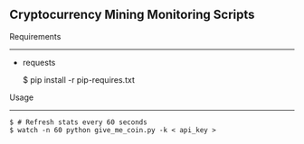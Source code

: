Cryptocurrency Mining Monitoring Scripts
----------------------------------------

Requirements
************

* requests

    $ pip install -r pip-requires.txt

Usage
*****

    $ # Refresh stats every 60 seconds
    $ watch -n 60 python give_me_coin.py -k < api_key >
